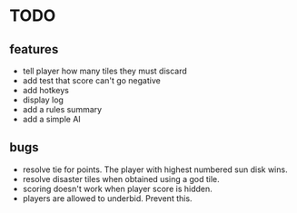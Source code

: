 # TODO

## features

- tell player how many tiles they must discard
- add test that score can't go negative
- add hotkeys
- display log
- add a rules summary
- add a simple AI

## bugs

- resolve tie for points. The player with highest numbered sun disk wins.
- resolve disaster tiles when obtained using a god tile.
- scoring doesn't work when player score is hidden.
- players are allowed to underbid. Prevent this.
